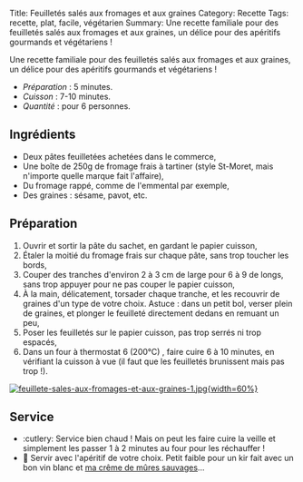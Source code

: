 Title: Feuilletés salés aux fromages et aux graines
Category: Recette
Tags: recette, plat, facile, végétarien
Summary: Une recette familiale pour des feuilletés salés aux fromages et aux graines, un délice pour des apéritifs gourmands et végétariens !

Une recette familiale pour des feuilletés salés aux fromages et aux graines, un délice pour des apéritifs gourmands et végétariens !

- *Préparation* : 5 minutes.
- *Cuisson* : 7-10 minutes.
- *Quantité* : pour 6 personnes.

## Ingrédients
- Deux pâtes feuilletées achetées dans le commerce,
- Une boîte de 250g de fromage frais à tartiner (style St-Moret, mais n'importe quelle marque fait l'affaire),
- Du fromage rappé, comme de l'emmental par exemple,
- Des graines : sésame, pavot, etc.

## Préparation
1. Ouvrir et sortir la pâte du sachet, en gardant le papier cuisson,
2. Étaler la moitié du fromage frais sur chaque pâte, sans trop toucher les bords,
3. Couper des tranches d'environ 2 à 3 cm de large pour 6 à 9 de longs, sans trop appuyer pour ne pas couper le papier cuisson,
4. À la main, délicatement, torsader chaque tranche, et les recouvrir de graines d'un type de votre choix. Astuce : dans un petit bol, verser plein de graines, et plonger le feuilleté directement dedans en remuant un peu,
5. Poser les feuilletés sur le papier cuisson, pas trop serrés ni trop espacés,
6.  Dans un four à thermostat 6 (200°C) <i class="fa fa-thermometer-full" aria-hidden="true"></i>, faire cuire 6 à 10 minutes, en vérifiant la cuisson à vue (il faut que les feuilletés brunissent mais pas trop !).

[![feuillete-sales-aux-fromages-et-aux-graines-1.jpg]({filename}images/feuillete-sales-aux-fromages-et-aux-graines-1.jpg){width=60%}]({filename}images/feuillete-sales-aux-fromages-et-aux-graines-1.jpg)

## Service
- :cutlery: Service bien chaud ! Mais on peut les faire cuire la veille et simplement les passer 1 à 2 minutes au four pour les réchauffer !
- :wine_glass: Servir avec l'apéritif de votre choix. Petit faible pour un kir fait avec un bon vin blanc et [ma crême de mûres sauvages](https://perso.crans.org/besson/cuisine/creme-de-mures-sauvages.html)...
